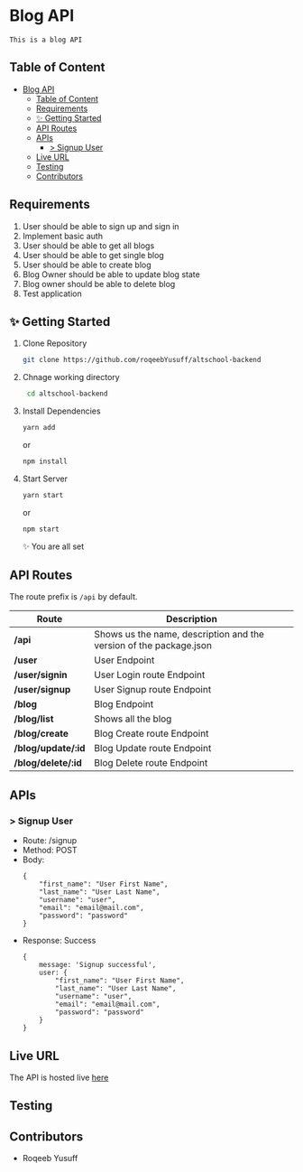 # Blog API
    This is a blog API

## Table of Content
- [Blog API](#blog-api)
  - [Table of Content](#table-of-content)
  - [Requirements](#requirements)
  - [:sparkles: Getting Started](#sparkles-getting-started)
  - [API Routes](#api-routes)
  - [APIs](#apis)
    - [> Signup User](#-signup-user)
  - [Live URL](#live-url)
  - [Testing](#testing)
  - [Contributors](#contributors)


## Requirements
1. User should be able to sign up and sign in
2. Implement basic auth
3. User should be able to get all blogs
4. User should be able to get single blog
5. User should be able to create blog
6. Blog Owner should be able to update blog state
7. Blog owner should be able to delete blog
8. Test application

## :sparkles: Getting Started   
1. Clone Repository
    ```bash
    git clone https://github.com/roqeebYusuff/altschool-backend
    ```
2. Chnage working directory
   ```bash
    cd altschool-backend
   ```
3. Install Dependencies
   ```bash
   yarn add
   ```
   or
   ```bash 
   npm install
   ```
4. Start Server
    ```bash
    yarn start
    ```
    or
    ```bash
    npm start
    ```

    :sparkles: You are all set
## API Routes

The route prefix is `/api` by default.

| Route                | Description                                                        |
| -------------------- | ------------------------------------------------------------------ |
| **/api**             | Shows us the name, description and the version of the package.json |
| **/user**            | User Endpoint                                                      |
| **/user/signin**     | User Login route Endpoint                                          |
| **/user/signup**     | User Signup route Endpoint                                         |
| **/blog**            | Blog Endpoint                                                      |
| **/blog/list**       | Shows all the blog                                                 |
| **/blog/create**     | Blog Create route Endpoint                                         |
| **/blog/update/:id** | Blog Update route Endpoint                                         |
| **/blog/delete/:id** | Blog Delete route Endpoint                                         |

## APIs
### > Signup User
- Route: /signup
- Method: POST
- Body:
    ```
    {
        "first_name": "User First Name",
        "last_name": "User Last Name",
        "username": "user",
        "email": "email@mail.com",
        "password": "password"
    }
    ```
- Response: 
  Success
    ```
    {
        message: 'Signup successful',
        user: {
            "first_name": "User First Name",
            "last_name": "User Last Name",
            "username": "user",
            "email": "email@mail.com",
            "password": "password"
        }
    }
    ```

## Live URL
The API is hosted live [here](https://google.com)

## Testing

## Contributors
- Roqeeb Yusuff